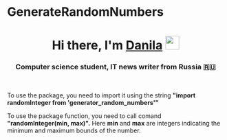 # GenerateRandomNumbers
<h1 align="center">Hi there, I'm <a href="https://github.com/WillzzArt" target="_blank">Danila</a> 
<img src="https://github.com/blackcater/blackcater/raw/main/images/Hi.gif" height="32"/></h1>
<h3 align="center">Computer science student, IT news writer from Russia 🇷🇺</h3>
<br>
<p>To use the package, you need to import it using the string <b>"import randomInteger from 'generator_random_numbers'"</b></p>
<p>To use the package function, you need to call comand <b>"randomInteger(min, max)".</b> Here <b>min</b> and <b>max</b> are integers indicating the minimum and maximum bounds of the number.</p>